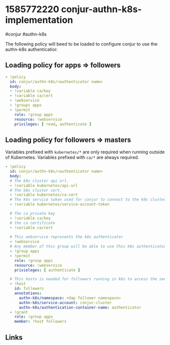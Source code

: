 # 1585772220 conjur-authn-k8s-implementation
#conjur #authn-k8s

The following policy will beed to be loaded to configure conjur to use the authn-k8s authenticatior.

## Loading policy for apps => followers
```yml
- !policy
  id: conjur/authn-k8s/<authenticator name>
  body:
  - !variable ca/key
  - !variable ca/cert
  - !webservice
  - !groups apps
  - !permit
	role: !group apps
	resource: !webservice
	privileges: [ read, authenticate ]
```

## Loading policy for followers => masters
Variables prefixed with `kubernetes/*` are only required when
running outside of Kubernetes. Variables prefixed with `ca/*` 
are always required.

```yml
- !policy
  id: conjur/authn-k8s/<authenticator name>
  body:
  # The k8s cluster api url.
  - !variable kubernetes/api-url
  # The k8s cluster cert.
  - !variable kubernetes/ca-cert
  # The k8s service token used for conjur to connect to the k8s cluster.
  - !variable kubernetes/service-account-token

  # The ca private key
  - !variable ca/key
  # the ca certificate
  - !variable ca/cert
  
  # This webservice represents the k8s authenticator
  - !webservice
  # Any member of this group will be able to use this k8s authenticator
  - !group apps
  - !permit
	role: !group apps
	resource: !webservice
	privieleges: [ authenticate ]

  # This hosts is needed for followers running in k8s to access the seed fetcher service
  - !host
    id: followers
    annotations:
      authn-k8s/namespace: <dap follower namespace>
      authn-k8s/service-account: conjur-cluster
	  authn-k8s/authentication-container-name: authenticator
  - !grant
	role: !group apps
	member: !host followers
```




## Links
